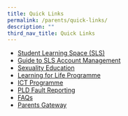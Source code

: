 ```yaml
---
title: Quick Links
permalink: /parents/quick-links/
description: ""
third_nav_title: Quick Links
---
```

<ul>
<li><a href="https://vle.learning.moe.edu.sg/login" target="_blank" rel="noopener">Student Learning Space (SLS)</a></li>
<li><a href="/files/sls%20account%20management%20-%20guide%20for%20students%20(secjcci).pdf" target="_blank" rel="noopener">Guide to SLS Account Management</a></li>
<li><a href="/parents/quick-links/sexuality-education/" target="_blank" rel="noopener">Sexuality Education</a></li>
<li><a href="/parents/quick-links/learning-for-life-programme" target="_blank" rel="noopener">Learning for Life Programme</a></li>
<li><a href="https://sites.google.com/moe.edu.sg/cbssict/home" target="_blank" rel="noopener">ICT Programme</a></li>
<li><a href="/parents/quick-links/pld-fault-reporting" target="_blank" rel="noopener">PLD Fault Reporting</a></li>
<li><a href="/faq/" target="_blank" rel="noopener">FAQs</a></li>
<li><a href="https://pg.moe.edu.sg/" target="_blank" rel="noopener">Parents Gateway</a></li>
</ul>